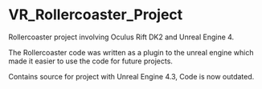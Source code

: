 # VR_Rollercoaster_Project

Rollercoaster project involving Oculus Rift DK2 and Unreal Engine 4.

The Rollercoaster code was written as a plugin to the unreal engine which made it easier to use the code for future projects.

Contains source for project with Unreal Engine 4.3, Code is now outdated.